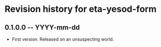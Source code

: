 # Revision history for eta-yesod-form

## 0.1.0.0  -- YYYY-mm-dd

* First version. Released on an unsuspecting world.
